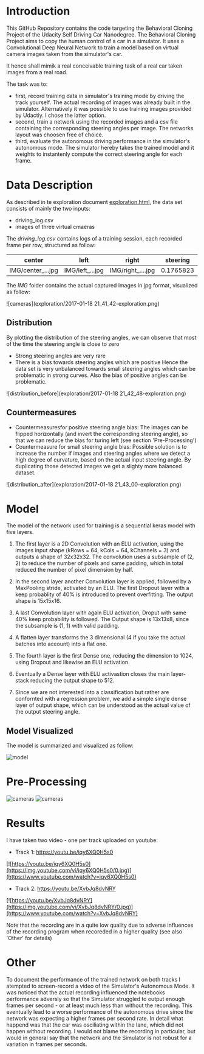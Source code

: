 # Introduction
This GitHub Repository contains the code targeting the Behavioral Cloning Project of the Udacity Self Driving Car Nanodegree.
The Behavioral Cloning Project aims to copy the human control of a car in a simulator. It uses a Convolutional Deep Neural Network to train a model based on virtual camera images taken from the simulator's car.

It hence shall mimik a real conceivable training task of a real car taken images from a real road. 

The task was to:
* first, record training data in simulator's training mode by driving the track yourself. The actual recording of images was already built in the simulator. Alternatively it was possible to use training images provided by Udactiy. I chose the latter option.
* second, train a network using the recorded images and a csv file containing the corresponding steering angles per image. The networks layout was choosen free of choice.
* third, evaluate the autonomous driving performance in the simulator's autonomous mode. The simulator hereby takes the trained model and it weights to instantenly compute the correct steering angle for each frame.

# Data Description
As described in te exploration document [exploration.html](exploration.html), the data set consists of mainly the two inputs:
* driving_log.csv
* images of three virtual cmaeras

The *driving_log.csv* contains logs of a training session, each recorded frame per row, structured as follow:

|center|left|right|steering|throttle|brake|speed|
|---|---|---|---|---|---|---|
|IMG/center_...jpg|IMG/left_...jpg|IMG/right_....jpg|0.1765823| 0.9855326|0|30.18422|

The *IMG* folder contains the actual captured images in jpg format, visualized as follow:

![cameras](exploration/2017-01-18 21_41_42-exploration.png)

## Distribution
By plotting the distribution of the steering angles, we can observe that most of the time the steering angle is close to zero
* Strong steering angles are very rare
* There is a bias towards steering angles which are positive
Hence the data set is very unbalanced towards small steering angles which can be problematic in strong curves. Also the bias of positive angles can be problematic.

![distribution_before](exploration/2017-01-18 21_42_48-exploration.png)

## Countermeasures
* Countermeasuresfor positive steering angle bias: The images can be flipped horizontally (and invert the corresponding steering angle), so that we can reduce the bias for turing left (see section 'Pre-Processing')
* Countermeasure for small steering angle bias: Possible solution is to increase the number if images and steering angles where we detect a high degree of curvature, based on the actual input steering angle. By duplicating those detected images we get a slighty more balanced dataset.

![distribution_after](exploration/2017-01-18 21_43_00-exploration.png)

# Model
The model of the network used for training is a sequential keras model with five layers.

1. The first layer is a 2D Convolution with an ELU activation, using the images input shape (kRows = 64, kCols = 64, kChannels = 3) and outputs a shape of 32x32x32. The convolution uses a subsample of (2, 2) to reduce the number of pixels and same padding, which in total reduced the number of pixel dimension by half.

2. In the second layer another Convolution layer is applied, followed by a MaxPooling stride, activated by an ELU. The first Dropout layer with a keep probablity of 40% is introduced to prevent overfitting. The output shape is 15x15x16.

3. A last Convolution layer with again ELU activation, Droput with same 40% keep probability is followed. The Output shape is 13x13x8, since the subsample is (1, 1) with valid padding.

4. A flatten layer transforms the 3 dimensional (4 if you take the actual batches into account) into a flat one.

5. The fourth layer is the first Dense one, reducing the dimension to 1024, using Dropout and likewise an ELU activation.

6. Eventually a Dense layer with ELU activastion closes the main layer-stack reducing the output shape to 512.

7. Since we are not interested into a classification but rather are confornted with a regression problem, we add a simple single dense layer of output shape, which can be understood as the actual value of the output steering angle.

## Model Visualized
The model is summarized and visualized as follow:

![model](model.png)

# Pre-Processing

![cameras](exploration/raw3.jpg)
![cameras](exploration/raw3.jpg)

# Results
I have taken two video - one per track uploaded on youtube:

* Track 1: https://youtu.be/iqy6XQ0H5s0

[![https://youtu.be/iqy6XQ0H5s0](https://img.youtube.com/vi/iqy6XQ0H5s0/0.jpg)](https://www.youtube.com/watch?v=iqy6XQ0H5s0)

* Track 2: https://youtu.be/XvbJq8dvNRY

[![https://youtu.be/XvbJq8dvNRY](https://img.youtube.com/vi/XvbJq8dvNRY/0.jpg)](https://www.youtube.com/watch?v=XvbJq8dvNRY)

Note that the recording are in a quite low quality due to adverse influences of the recording program when recoreded in a higher quality (see also 'Other' for details)

# Other
To document the performance of the trained network on both tracks I atempted to screen-record a video of the Simulator's Autonomous Mode. It was noticed that the actual recording influenced the notebooks performance adversly so that the Simulator struggled to output enough frames per second - or at least much less than without the recording. 
This eventually lead to a worse performance of the autonomous drive since the network was expecting a higher frames per second rate. In detail what happend was that the car was osciliating within the lane, which did not happen without recording. 
I would not blame the recording in particular, but would in general say that the network and the Simulator is not robust for a variation in frames per seconds.

